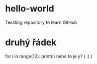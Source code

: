 # hello-world
Tessting repository to learn GitHub

# druhý řádek 
for i in range(10):
  print(i) nebo to je y? ( :) )
